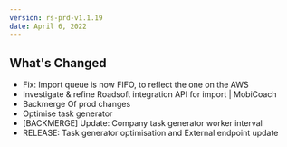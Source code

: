 ```yaml
---
version: rs-prd-v1.1.19
date: April 6, 2022
---
```


## What's Changed
* Fix: Import queue is now FIFO, to reflect the one on the AWS
* Investigate & refine Roadsoft integration API for import | MobiCoach
* Backmerge Of prod changes
* Optimise task generator
* [BACKMERGE] Update: Company task generator worker interval
* RELEASE: Task generator optimisation and External endpoint update